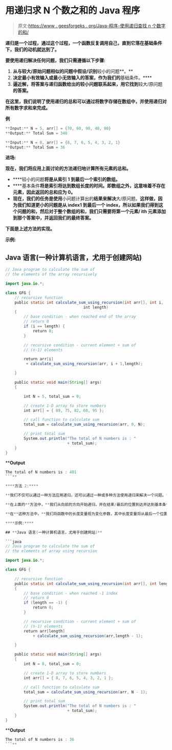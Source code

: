 # 用递归求 N 个数之和的 Java 程序

> 原文:[https://www . geesforgeks . org/Java-程序-使用递归查找 n 个数字的和/](https://www.geeksforgeeks.org/java-program-to-find-sum-of-n-numbers-using-recursion/)

[](https://www.geeksforgeeks.org/recursion/)**递归是一个过程，通过这个过程，一个函数反复调用自己，直到它落在基础条件下，我们的动机就达到了。**

**要使用递归解决任何问题，我们只需遵循以下步骤:**

1.  **从与较大/原始问题相似的问题中假设/识别**较小的问题**。**
2.  **决定最小有效输入或最小无效输入的答案，作为我们的**基础条件。****
3.  **逼近解，将答案与递归函数给出的较小问题联系起来，用它找到**较大/原问题**的答案。**

**在这里，我们说明了使用递归的总和可以通过将数字存储在数组中，并使用递归对所有数字求和来完成。**

****例****

```java
**Input:** N = 5, arr[] = {70, 60, 90, 40, 80}
**Output:** Total Sum = 340

**Input:** N = 8, arr[] = {8, 7, 6, 5, 4, 3, 2, 1}
**Output:** Total Sum = 36
```

****进场:****

**现在，我们将应用上面讨论的方法递归地计算所有元素的总和。**

*   ****较小的问题**将是从索引 1 到最后一个索引的数组。**
*   ****基本条件**将是索引将达到数组长度的时间。即数组之外，这意味着不存在元素，因此返回的总和应为 0。**
*   **现在，我们的任务是使用**小问题计算出的**结果来解决**大/原问题。**这样做，因为我们知道更小的问题是从 index1 到最后一个 index，所以如果我们得到这个问题的和，然后对于整个数组的和，我们只需要将第一个元素/ ith 元素添加到那个答案中，并返回我们的最终答案。**

**下面是上述方法的实现。**

****示例:****

## **Java 语言(一种计算机语言，尤用于创建网站)**

```java
// Java program to calculate the sum of
// the elements of the array recursively

import java.io.*;

class GFG {
    // recursive function
    public static int calculate_sum_using_recursion(int arr[], int i,
                                  int length)
    {
        // base condition - when reached end of the array
        // return 0
        if (i == length) {
            return 0;
        }

        // recursive condition - current element + sum of
        // (n-1) elements

        return arr[i]
         + calculate_sum_using_recursion(arr, i + 1,length);

    }

    public static void main(String[] args)
    {

        int N = 5, total_sum = 0;

        // create 1-D array to store numbers
        int arr[] = { 89, 75, 82, 60, 95 };

        // call function to calculate sum
        total_sum = calculate_sum_using_recursion(arr, 0, N);

        // print total sum
        System.out.println("The total of N numbers is : "
                           + total_sum);
    }
}
```

****Output**

```java
The total of N numbers is : 401
```** 

****方法 2:****

**我们不仅可以通过一种方法应用递归，还可以通过一种或多种方法使用递归来解决一个问题。**

**在上面的**方法中，**我们从向前的方向开始递归，并在结束/最后的位置到达并达到基本条件。**

**在**这种方法中，**我们将函数中的长度变量视为变化参数，其中长度变量将从最后一个位置开始，基本情况将达到-1 的前界索引。**

****示例:****

## **Java 语言(一种计算机语言，尤用于创建网站)**

```java
// Java program to calculate the sum of
// the elements of array using recursion

import java.io.*;

class GFG {

    // recursive function
    public static int calculate_sum_using_recursion(int arr[], int length)
    {
        // base condition - when reached -1 index
        // return 0
        if (length == -1) {
            return 0;
        }

        // recursive condition - current element + sum of
        // (n-1) elements
        return arr[length]
            + calculate_sum_using_recursion(arr,length - 1);

    }

    public static void main(String[] args)
    {
        int N = 8, total_sum = 0;

        // create 1-D array to store numbers
        int arr[] = { 8, 7, 6, 5, 4, 3, 2, 1 };

        // call function to calculate sum
        total_sum = calculate_sum_using_recursion(arr, N - 1);

        // print total sum
        System.out.println("The total of N numbers is : "
                           + total_sum);
    }
}
```

****Output**

```java
The total of N numbers is : 36
```**